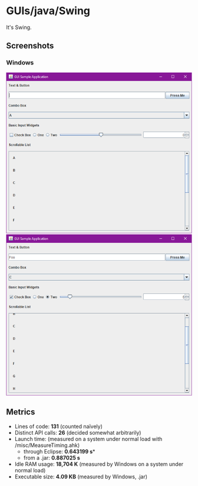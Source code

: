 # GUIs/java/Swing

It's Swing.

## Screenshots

### Windows
![empty](screenshots/windows-empty.png)
![full](screenshots/windows-full.png)

## Metrics

- Lines of code: **131** (counted naïvely)
- Distinct API calls: **26** (decided somewhat arbitrarily)
- Launch time: (measured on a system under normal load with /misc/MeasureTiming.ahk)
  - through Eclipse: **0.643199 s***
  - from a .jar: **0.887025 s**
- Idle RAM usage: **18,704 K** (measured by Windows on a system under normal load)
- Executable size: **4.09 KB** (measured by Windows, .jar)
